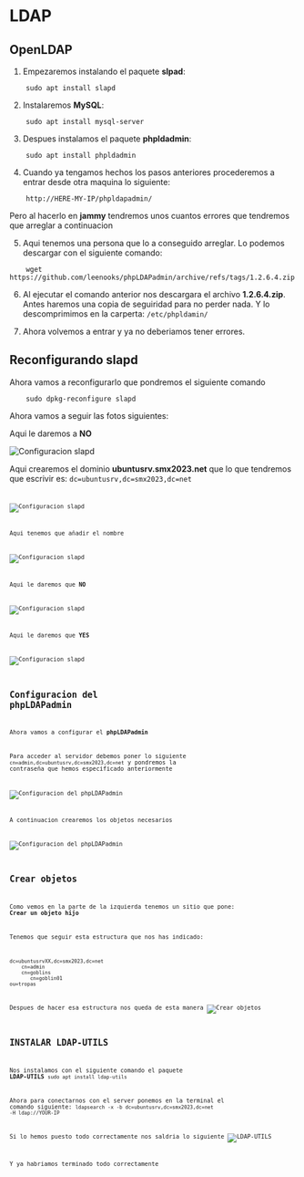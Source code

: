 # LDAP
 
## OpenLDAP

1. Empezaremos instalando el paquete **slpad**:
~~~
    sudo apt install slapd
~~~

2. Instalaremos **MySQL**: 
~~~
    sudo apt install mysql-server
~~~

3. Despues instalamos el paquete **phpldadmin**:
~~~
    sudo apt install phpldadmin 
~~~

4. Cuando ya tengamos hechos los pasos anteriores procederemos a entrar desde otra maquina lo siguiente:
~~~
    http://HERE-MY-IP/phpldapadmin/
~~~

Pero al hacerlo en **jammy** tendremos unos cuantos errores que tendremos que arreglar a continuacion

5. Aqui tenemos una persona que lo a conseguido arreglar. Lo podemos descargar con el siguiente comando:
~~~
    wget https://github.com/leenooks/phpLDAPadmin/archive/refs/tags/1.2.6.4.zip
~~~

6. Al ejecutar el comando anterior nos descargara el archivo **1.2.6.4.zip**. Antes haremos una copia de seguiridad para no perder nada. Y lo descomprimimos en la carperta: 
<code>/etc/phpldamin/</code>

7. Ahora volvemos a entrar y ya no deberiamos tener errores.


## Reconfigurando slapd

Ahora vamos a reconfigurarlo que pondremos el siguiente comando
~~~
    sudo dpkg-reconfigure slapd
~~~
Ahora vamos a seguir las fotos siguientes:

Aqui le daremos a **NO**

![Configuracion slapd](./img/1.jpg)

Aqui crearemos el dominio **ubuntusrv.smx2023.net** que lo que tendremos que escrivir es: <code>dc=ubuntusrv,dc=smx2023,dc=net<code>

![Configuracion slapd](./img/2.jpg)

Aqui tenemos que añadir el nombre

![Configuracion slapd](./img/3.jpg)

Aqui le daremos que **NO**

![Configuracion slapd](./img/4.jpg)

Aqui le daremos que **YES**

![Configuracion slapd](./img/5.jpg)


## Configuracion del phpLDAPadmin

Ahora vamos a configurar el **phpLDAPadmin**


Para acceder al servidor debemos poner  lo siguiente <code>cn=admin,dc=ubuntusrv,dc=smx2023,dc=net</code> y pondremos la contraseña que hemos especificado anteriormente

![Configuracion del phpLDAPadmin](./img/6.jpg)

A continuacion crearemos los objetos necesarios

![Configuracion del phpLDAPadmin](./img/7.jpg)


## Crear objetos

Como vemos en la parte de la izquierda tenemos un sitio que pone: **Crear un objeto hijo**

Tenemos que seguir esta estructura que nos has indicado:
~~~
dc=ubuntusrvXX,dc=smx2023,dc=net
    cn=admin
    cn=goblins
       cn=goblin01
ou=tropas
~~~

Despues de hacer esa estructura nos queda de esta manera
![Crear objetos](./img/8.jpg)


## INSTALAR **LDAP-UTILS**

Nos instalamos con el siguiente comando el paquete **LDAP-UTILS** 
<code>sudo apt install ldap-utils</code>

Ahora para conectarnos con el server ponemos en la terminal el comando siguiente: 
<code>ldapsearch -x -b dc=ubuntusrv,dc=smx2023,dc=net -H ldap://YOUR-IP</code>

Si lo hemos puesto todo correctamente nos saldria lo siguiente
![LDAP-UTILS](./img/9.jpg)

Y ya habriamos terminado todo correctamente
